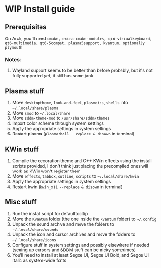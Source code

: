 # WIP Install guide

## Prerequisites

On Arch, you'll need ```cmake, extra-cmake-modules, qt6-virtualkeyboard, qt6-multimedia, qt6-5compat, plasma5support, kvantum, optionally plymouth ```

### Notes:

1. Wayland support seems to be better than before probably, but it's not fully supported yet, it still has some jank

## Plasma stuff

1. Move ```desktoptheme```, ```look-and-feel```, ```plasmoids```, ```shells``` into ```~/.local/share/plasma```
2. Move ```smod``` to ```~/.local/share```
3. Move ```sddm-theme-mod``` to ```/usr/share/sddm/themes```
4. Import color scheme through system settings
5. Apply the appropriate settings in system settings
6. Restart plasma (```plasmashell --replace & disown``` in terminal)

## KWin stuff

1. Compile the decoration theme and C++ KWin effects using the install scripts provided, I don't think just placing the precompiled ones will work as KWin won't register them
2. Move ```effects```, ```tabbox```, ```outline```, ```scripts``` to ```~/.local/share/kwin```
3. Apply the appropriate settings in system settings
4. Restart kwin (```kwin_x11 --replace & disown``` in terminal)

## Misc stuff

1. Run the install script for defaulttooltip
2. Move the ```Kvantum``` folder (the one inside the ```kvantum``` folder) to ```~/.config```
3. Unpack the sound archive and move the folders to ```~/.local/share/sounds```
4. Unpack the icon and cursor archives and move the folders to ```~/.local/share/icons```
5. Configure stuff in system settings and possibly elsewhere if needed (setting up cursors and SDDM stuff can be tricky sometimes)
6. You'll need to install at least Segoe UI, Segoe UI Bold, and Segoe UI Italic as system-wide fonts
